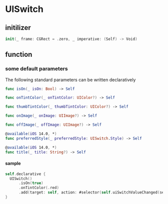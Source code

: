 # UISwitch

## initilizer

```swift
init(_ frame: CGRect = .zero, _ imperative: (Self) -> Void)
```

## function

### some default parameters

The following standard parameters can be written declaratively

```swift
func isOn(_ isOn: Bool) -> Self

func onTintColor(_ onTintColor: UIColor?) -> Self

func thumbTintColor(_ thumbTintColor: UIColor?) -> Self

func onImage(_ onImage: UIImage?) -> Self

func offImage(_ offImage: UIImage?) -> Self

@available(iOS 14.0, *)
func preferredStyle(_ preferredStyle: UISwitch.Style) -> Self

@available(iOS 14.0, *)
func title(_ title: String?) -> Self
```

#### sample

```swift
self.declarative {
  UISwitch()
      .isOn(true)
      .onTintColor(.red)
      .add(target: self, action: #selector(self.uiSwitchValueChanged(sender:)), for: .valueChanged)
}
```